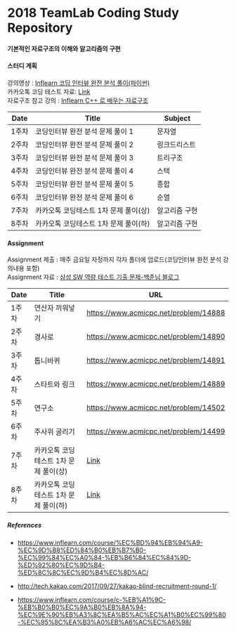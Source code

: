 # 2018 TeamLab Coding Study Repository

#### 기본적인 자료구조의 이해와 알고리즘의 구현

#### 스터디 계획

강의영상 : [Inflearn 코딩 인터뷰 완전 분석 풀이(파이썬)][1] <br>
카카오톡 코딩 테스트 자료: [Link][2] <br>
자료구조 참고 강의 : [Inflearn C++ 로 배우는 자료구조][3]<br>


| Date | Title | Subject |
| --- | --- | --- |
| 1주차 | 코딩인터뷰 완전 분석 문제 풀이 1 | 문자열 |
| 2주차 | 코딩인터뷰 완전 분석 문제 풀이 2 | 링크드리스트 |
| 3주차 | 코딩인터뷰 완전 분석 문제 풀이 3 | 트리구조 |
| 4주차 | 코딩인터뷰 완전 분석 문제 풀이 4 | 스택 |
| 5주차 | 코딩인터뷰 완전 분석 문제 풀이 5 | 종합 |
| 6주차 | 코딩인터뷰 완전 분석 문제 풀이 6 | 순열 |
| 7주차 | 카카오톡 코딩테스트 1차 문제 풀이(상) | 알고리즘 구현 |
| 8주차 | 카카오톡 코딩테스트 1차 문제 풀이(하) | 알고리즘 구현 |

#### Assignment

Assignment 제출 : 매주 금요일 자정까지 각자 폴더에 업로드(코딩인터뷰 완전 분석 강의내용 포함) <br>
Assignment 자료 : [삼성 SW 역량 테스트 기출 문제-백준님 블로그][4] <br>


| Date | Title | URL | 
| --- | --- | --- |
| 1주차 | 연산자 끼워넣기 | https://www.acmicpc.net/problem/14888 |
| 2주차 | 경사로 | https://www.acmicpc.net/problem/14890 |
| 3주차 | 톱니바퀴 | https://www.acmicpc.net/problem/14891 |
| 4주차 | 스타트와 링크 | https://www.acmicpc.net/problem/14889 |
| 5주차 | 연구소 | https://www.acmicpc.net/problem/14502 |
| 6주차 | 주사위 굴리기 | https://www.acmicpc.net/problem/14499 |
| 7주차 | 카카오톡 코딩테스트 1차 문제 풀이(상) | [Link][2] |
| 8주차 | 카카오톡 코딩테스트 1차 문제 풀이(하) | [Link][2] |



##### References

* https://www.inflearn.com/course/%EC%BD%94%EB%94%A9-%EC%9D%B8%ED%84%B0%EB%B7%B0-%EC%99%84%EC%A0%84-%EB%B6%84%EC%84%9D-%ED%92%80%EC%9D%B4-%ED%8C%8C%EC%9D%B4%EC%8D%AC/

* http://tech.kakao.com/2017/09/27/kakao-blind-recruitment-round-1/

* https://www.inflearn.com/course/c-%EB%A1%9C-%EB%B0%B0%EC%9A%B0%EB%8A%94-%EC%9E%90%EB%A3%8C%EA%B5%AC%EC%A1%B0%EC%99%80-%EC%95%8C%EA%B3%A0%EB%A6%AC%EC%A6%98/


[1]:https://www.inflearn.com/course/%EC%BD%94%EB%94%A9-%EC%9D%B8%ED%84%B0%EB%B7%B0-%EC%99%84%EC%A0%84-%EB%B6%84%EC%84%9D-%ED%92%80%EC%9D%B4-%ED%8C%8C%EC%9D%B4%EC%8D%AC/

[2]:http://tech.kakao.com/2017/09/27/kakao-blind-recruitment-round-1/

[3]:https://www.inflearn.com/course/c-%EB%A1%9C-%EB%B0%B0%EC%9A%B0%EB%8A%94-%EC%9E%90%EB%A3%8C%EA%B5%AC%EC%A1%B0%EC%99%80-%EC%95%8C%EA%B3%A0%EB%A6%AC%EC%A6%98/

[4]:https://www.acmicpc.net/workbook/view/1152
